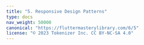 ```yaml
---
title: "5. Responsive Design Patterns"
type: docs
nav_weight: 50000
canonical: "https://fluttermasterylibrary.com/6/5"
license: "© 2023 Tokenizer Inc. CC BY-NC-SA 4.0"
---
```

